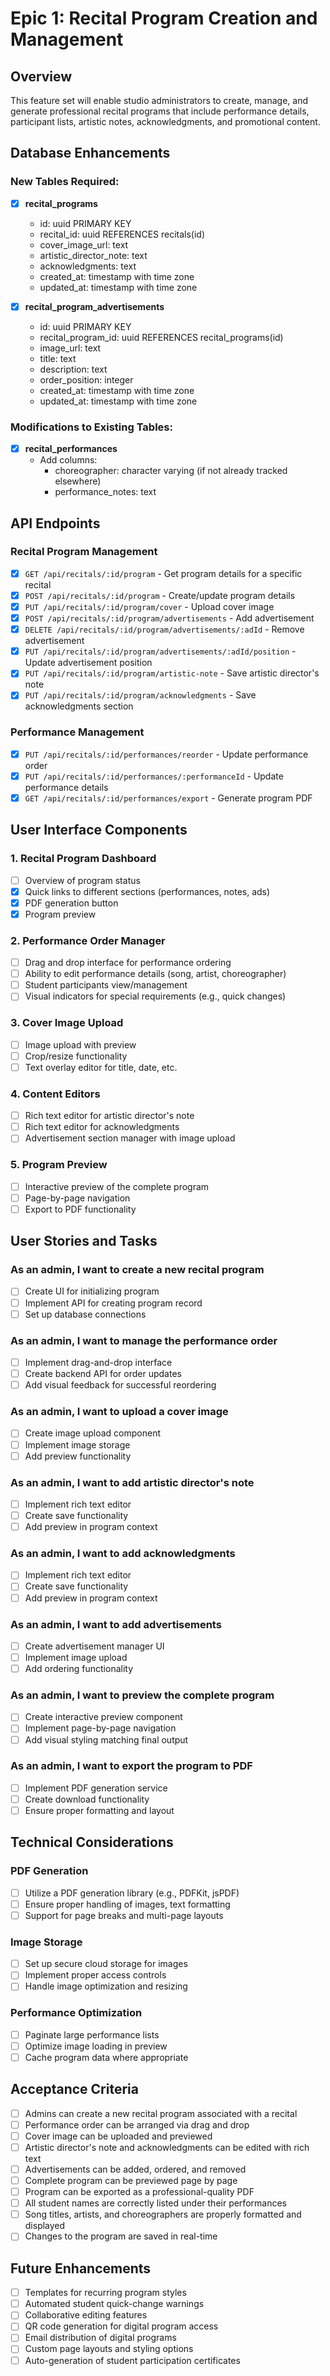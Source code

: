 # Epic 1: Recital Program Creation and Management

## Overview
This feature set will enable studio administrators to create, manage, and generate professional recital programs that include performance details, participant lists, artistic notes, acknowledgments, and promotional content.

## Database Enhancements

### New Tables Required:
- [x] **recital_programs**
   - id: uuid PRIMARY KEY
   - recital_id: uuid REFERENCES recitals(id)
   - cover_image_url: text
   - artistic_director_note: text
   - acknowledgments: text
   - created_at: timestamp with time zone
   - updated_at: timestamp with time zone

- [x] **recital_program_advertisements**
   - id: uuid PRIMARY KEY
   - recital_program_id: uuid REFERENCES recital_programs(id)
   - image_url: text
   - title: text
   - description: text
   - order_position: integer
   - created_at: timestamp with time zone
   - updated_at: timestamp with time zone

### Modifications to Existing Tables:
- [x] **recital_performances**
   - Add columns:
     - choreographer: character varying (if not already tracked elsewhere)
     - performance_notes: text

## API Endpoints

### Recital Program Management
- [x] `GET /api/recitals/:id/program` - Get program details for a specific recital
- [x] `POST /api/recitals/:id/program` - Create/update program details
- [x] `PUT /api/recitals/:id/program/cover` - Upload cover image
- [x] `POST /api/recitals/:id/program/advertisements` - Add advertisement
- [x] `DELETE /api/recitals/:id/program/advertisements/:adId` - Remove advertisement
- [x] `PUT /api/recitals/:id/program/advertisements/:adId/position` - Update advertisement position
- [x] `PUT /api/recitals/:id/program/artistic-note` - Save artistic director's note
- [x] `PUT /api/recitals/:id/program/acknowledgments` - Save acknowledgments section

### Performance Management
- [x] `PUT /api/recitals/:id/performances/reorder` - Update performance order
- [x] `PUT /api/recitals/:id/performances/:performanceId` - Update performance details
- [x] `GET /api/recitals/:id/performances/export` - Generate program PDF

## User Interface Components

### 1. Recital Program Dashboard
- [ ] Overview of program status
- [x] Quick links to different sections (performances, notes, ads)
- [x] PDF generation button
- [x] Program preview

### 2. Performance Order Manager
- [ ] Drag and drop interface for performance ordering
- [ ] Ability to edit performance details (song, artist, choreographer)
- [ ] Student participants view/management
- [ ] Visual indicators for special requirements (e.g., quick changes)

### 3. Cover Image Upload
- [ ] Image upload with preview
- [ ] Crop/resize functionality
- [ ] Text overlay editor for title, date, etc.

### 4. Content Editors
- [ ] Rich text editor for artistic director's note
- [ ] Rich text editor for acknowledgments
- [ ] Advertisement section manager with image upload

### 5. Program Preview
- [ ] Interactive preview of the complete program
- [ ] Page-by-page navigation
- [ ] Export to PDF functionality

## User Stories and Tasks

### As an admin, I want to create a new recital program
- [ ] Create UI for initializing program
- [ ] Implement API for creating program record
- [ ] Set up database connections

### As an admin, I want to manage the performance order
- [ ] Implement drag-and-drop interface
- [ ] Create backend API for order updates
- [ ] Add visual feedback for successful reordering

### As an admin, I want to upload a cover image
- [ ] Create image upload component
- [ ] Implement image storage
- [ ] Add preview functionality

### As an admin, I want to add artistic director's note
- [ ] Implement rich text editor
- [ ] Create save functionality
- [ ] Add preview in program context

### As an admin, I want to add acknowledgments
- [ ] Implement rich text editor
- [ ] Create save functionality
- [ ] Add preview in program context

### As an admin, I want to add advertisements
- [ ] Create advertisement manager UI
- [ ] Implement image upload
- [ ] Add ordering functionality

### As an admin, I want to preview the complete program
- [ ] Create interactive preview component
- [ ] Implement page-by-page navigation
- [ ] Add visual styling matching final output

### As an admin, I want to export the program to PDF
- [ ] Implement PDF generation service
- [ ] Create download functionality
- [ ] Ensure proper formatting and layout

## Technical Considerations

### PDF Generation
- [ ] Utilize a PDF generation library (e.g., PDFKit, jsPDF)
- [ ] Ensure proper handling of images, text formatting
- [ ] Support for page breaks and multi-page layouts

### Image Storage
- [ ] Set up secure cloud storage for images
- [ ] Implement proper access controls
- [ ] Handle image optimization and resizing

### Performance Optimization
- [ ] Paginate large performance lists
- [ ] Optimize image loading in preview
- [ ] Cache program data where appropriate

## Acceptance Criteria

- [ ] Admins can create a new recital program associated with a recital
- [ ] Performance order can be arranged via drag and drop
- [ ] Cover image can be uploaded and previewed
- [ ] Artistic director's note and acknowledgments can be edited with rich text
- [ ] Advertisements can be added, ordered, and removed
- [ ] Complete program can be previewed page by page
- [ ] Program can be exported as a professional-quality PDF
- [ ] All student names are correctly listed under their performances
- [ ] Song titles, artists, and choreographers are properly formatted and displayed
- [ ] Changes to the program are saved in real-time

## Future Enhancements

- [ ] Templates for recurring program styles
- [ ] Automated student quick-change warnings
- [ ] Collaborative editing features
- [ ] QR code generation for digital program access
- [ ] Email distribution of digital programs
- [ ] Custom page layouts and styling options
- [ ] Auto-generation of student participation certificates